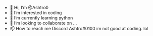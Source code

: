 - 👋 Hi, I’m @Ashtro0
- 👀 I’m interested in coding
- 🌱 I’m currently learning python
- 💞️ I’m looking to collaborate on ...
- 📫 How to reach me Discord Ashtro#0100
im not good at coding. lol
<!---
Ashtro0/Ashtro0 is a ✨ special ✨ repository because its `README.md` (this file) appears on your GitHub profile.
You can click the Preview link to take a look at your changes.
--->
